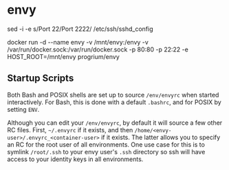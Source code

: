 # envy

sed -i -e s/Port 22/Port 2222/ /etc/ssh/sshd_config

docker run -d --name envy -v /mnt/envy:/envy -v /var/run/docker.sock:/var/run/docker.sock -p 80:80 -p 22:22 -e HOST_ROOT=/mnt/envy progrium/envy

## Startup Scripts

Both Bash and POSIX shells are set up to source `/env/envyrc` when started interactively.
For Bash, this is done with a default `.bashrc`, and for POSIX by setting `ENV`.

Although you can edit your `/env/envyrc`, by default it will source a few other
RC files. First, `~/.envyrc` if it exists, and then `/home/<envy-user>/.envyrc_<container-user>`
if it exists. The latter allows you to specify an RC for the root user of all
environments. One use case for this is to symlink `/root/.ssh` to your envy user's
`.ssh` directory so ssh will have access to your identity keys in all environments.
